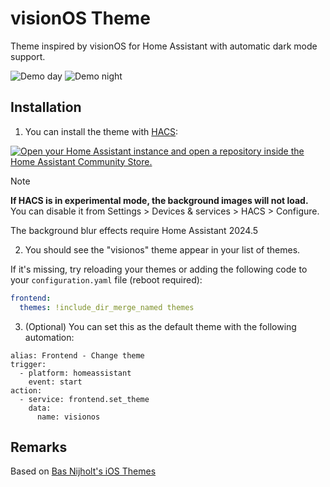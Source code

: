 # visionOS Theme

Theme inspired by visionOS for Home Assistant with automatic dark mode support.

![Demo day](https://github.com/Nezz/homeassistant-visionos-theme/assets/431167/1b1d9e34-ac45-4a8e-a801-789441cdf06c)
![Demo night](https://github.com/Nezz/homeassistant-visionos-theme/assets/431167/b503b0f0-3371-4a55-99bc-cf6152ad1510)


## Installation

1. You can install the theme with [HACS](https://hacs.xyz/docs/setup/download):

[![Open your Home Assistant instance and open a repository inside the Home Assistant Community Store.](https://my.home-assistant.io/badges/hacs_repository.svg)](https://my.home-assistant.io/redirect/hacs_repository/?owner=Nezz&repository=homeassistant-visionos-theme&category=theme)

> [!NOTE]
> **If HACS is in experimental mode, the background images will not load.**
> You can disable it from Settings > Devices & services > HACS > Configure.
> 
> The background blur effects require Home Assistant 2024.5

2. You should see the "visionos" theme appear in your list of themes.

If it's missing, try reloading your themes or adding the following code to your `configuration.yaml` file (reboot required):

```yaml
frontend:
  themes: !include_dir_merge_named themes
```

3. (Optional) You can set this as the default theme with the following automation:
```
alias: Frontend - Change theme
trigger:
  - platform: homeassistant
    event: start
action:
  - service: frontend.set_theme
    data:
      name: visionos
```

## Remarks

Based on [Bas Nijholt's iOS Themes](https://github.com/basnijholt/lovelace-ios-themes)
